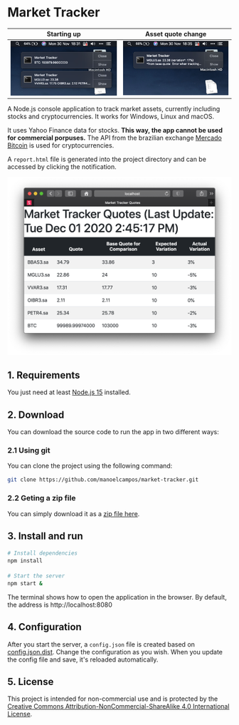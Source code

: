 # Market Tracker

| Starting up             | Asset quote change      |
|-------------------------|-------------------------|
| ![](macos-preview1.png) | ![](macos-preview2.png) |

A Node.js console application to track market assets,
currently including stocks and cryptocurrencies.
It works for Windows, Linux and macOS.

It uses Yahoo Finance data for stocks.
**This way, the app cannot be used for commercial porpuses.**
The API from the brazilian exchange [Mercado Bitcoin](https://www.mercadobitcoin.com.br/api-doc/) is used for cryptocurrencies.

A `report.html` file is generated into the project directory and can be accessed by clicking
the notification.

![](report.png)


## 1. Requirements

You just need at least [Node.js 15](http://nodejs.org) installed.

## 2. Download

You can download the source code to run the app in two different ways:

### 2.1 Using git

You can clone the project using the following command:

```bash
git clone https://github.com/manoelcampos/market-tracker.git
```

### 2.2 Geting a zip file

You can simply download it as a [zip file here](https://github.com/manoelcampos/market-tracker/archive/master.zip).


## 3. Install and run

```bash
# Install dependencies
npm install

# Start the server
npm start &
```

The terminal shows how to open the application in the browser.
By default, the address is http://localhost:8080

## 4. Configuration

After you start the server, a `config.json` file is created based on
[config.json.dist](config.json.dist). Change the configuration as you wish.
When you update the config file and save, it's reloaded automatically.

## 5. License

This project is intended for non-commercial use and is protected by the [Creative Commons Attribution-NonCommercial-ShareAlike 4.0 International License](LICENSE).